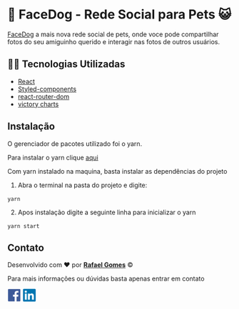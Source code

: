 # :dog: FaceDog - Rede Social para Pets :smiley_cat:

[FaceDog](https://facedogg.netlify.app/) a mais nova rede social de pets, onde voce pode compartilhar fotos do seu amiguinho querido e interagir nas fotos de outros usuários.

## :technologist: Tecnologias Utilizadas

- [React](https://reactjs.org/)
- [Styled-components](https://styled-components.com/)
- [react-router-dom](https://www.npmjs.com/package/react-router-dom/)
- [victory charts](https://formidable.com/open-source/victory/)

## Instalação

O gerenciador de pacotes utilizado foi o yarn.

Para instalar o yarn clique [aqui](https://classic.yarnpkg.com/en/docs/install)

Com yarn instalado na maquina, basta instalar as dependências do projeto

1. Abra o terminal na pasta do projeto e digite:

```
yarn
```

2. Apos instalação digite a seguinte linha para inicializar o yarn

```
yarn start
```

## Contato

Desenvolvido com :heart: por **[Rafael Gomes](https://www.linkedin.com/in/rafael-gomes-77ab23160/)** :copyright:

Para mais informações ou dúvidas basta apenas entrar em contato

<a href="https://www.facebook.com/rafael.gomes.961pl/"><img src="https://raw.githubusercontent.com/devicons/devicon/master/icons/facebook/facebook-original.svg" width="30" heigth="30" alt="Rafael-facebook"></a>
<a href="https://www.linkedin.com/in/rafael-gomes-77ab23160/"><img src="https://raw.githubusercontent.com/devicons/devicon/master/icons/linkedin/linkedin-original.svg" width="30" heigth="30" alt="Rafael-linkedn"></a>
